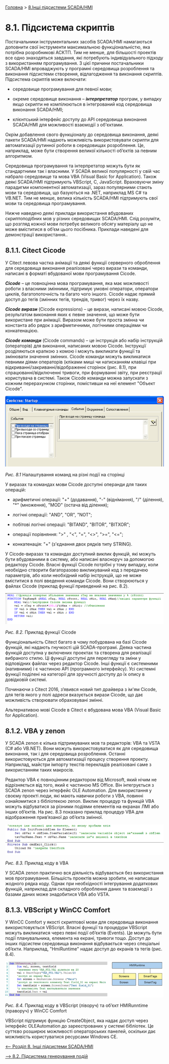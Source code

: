 [Головна](README.md) > [8.Інші підсистеми SCADA/HMI](8.md)

# 8.1. Підсистема скриптів

Постачальники інструментальних засобів SCADA/HMI намагаються доповнити свої інструменти максимальною функціональністю, яка потрібна розробникові АСКТП. Тим не менше, для більшості проектів все одно знаходяться завдання, які потребують індивідуального підходу з використанням програмування. З цієї причини постачальники SCADA/HMI впроваджують у програмні середовища розроблення та виконання підсистеми створення, відлагодження та виконання скриптів. Підсистема скриптів може включати:

- середовище програмування для певної мови;

- окреме середовище виконання – ***інтерпретатор*** програм, у випадку якщо скрипти не компілюються в інтегрований код середовища виконання SCADA/HMI;

- клієнтський інтерфейс доступу до API середовища виконання SCADA/HMI для можливості взаємодії з об'єктами.  

Окрім добавлення свого функціоналу до середовища виконання, деякі пакети SCADA/HMI надають можливість використовувати скрипти для автоматизації рутинної роботи в середовищах розроблення. Це, наприклад, може бути створення великої кількості об’єктів за певним алгоритмом. 

Середовища програмування та інтерпретатор можуть бути як стандартними так і власними. У SCADA великої популярності у свій час набрало середовище та мова VBA (Visual Basic for Application). Також деякі SCADA/HMI підтримують VBScript, C, JavaScript. Враховуючи зміну парадигми компонентної автоматизації, зараз популярними стають мови та середовища, що базуються на .NET, наприклад MS C# та VB.NET. Тим не менше, велика кількість SCADA/HMI підтримують свої мови та середовища програмування. 

Нижче наведено деякі приклади використання вбудованих скриптоподібних мов у різних середовищах SCADA/HMI. Слід розуміти, що розгляд кожної мови потребує великого обсягу матеріалу що не може вміститися в об’єм цього посібника. Приклади наведені для демонстрації використання..  

## 8.1.1. Citect Cicode

У Citect левова частка анімації та деякі функції серверного оброблення для середовища виконання реалізовані через вирази та команди, написані в форматі вбудованої мови програмування Cicode. 

***Cicode*** – це повноцінна мова програмування, яка має можливості роботи з власними змінними, підтримує умовні оператори, оператори циклів, багатопоточність та багато чого іншого. Cicode надає прямий доступ до тегів (змінних тегів, трендів, тривог) через їх назву. 

***Cicode вирази*** (Cicode expressions) – це вирази, написані мовою Cicode, результатом виконання яких є певне значення, що може бути використане при анімації. Виразом може бути проста змінна чи константа або рядок з арифметичними, логічними операціями чи конкатенацією. 

***Cicode команди*** (Cicode commands) – це інструкція або набір інструкцій (операторів) для виконання, написаних мовою Cicode. Інструкції розділяються крапкою з комою і можуть викликати функції та змінювати значення змінних. Cicode команди можуть викликатися певними діями операторів (кліками миші чи натисканням клавіші при відкриванні/закриванні/відображенні сторінок (рис. 8.1), при спрацюванні/відключенні тривоги, при формуванні звіту, при реєстрації користувача в системі. Також Cicode команди можна запускати з кожним перерахунком сторінки, помістивши на неї елемент "Объект Cicode". 

![](media8/8_1.png)                               

*Рис. 8.1* Налаштування команд на різні події на сторінці

У виразах та командах мови Cicode доступні операнди для таких операцій:

- арифметичні операції: "+" (додавання), "-" (віднімання), "/" (ділення), "*" (множення), "MOD" (остача від ділення);

- логічні операції: "AND", "OR", "NOT";

- побітові логічні операції: "BITAND", "BITOR", "BITXOR";

- операції порівняння: ">" , "<", "=", "<>", ">=", "<=";

- конкатенація: "+" (з'єднання двох рядків типу STRING).

У Cicode-виразах та командах доступний виклик функцій, які можуть бути вбудованими в систему, або написані власноруч за допомогою редактору Cicode. Власні функції Cicode потрібні у тому випадку, коли необхідно створити багаторазово викликуваний код з передачею параметрів, або коли необхідний набір інструкцій, що не може вміститися в полі введення команди Cicode. Вони створюються у файлах Cicode (приклад функції приведений на рис. 8.2).

![](media8/8_2.png) 

*Рис. 8.2.* Приклад функції Cicode

Функціональність Citect багато в чому побудована на базі Cicode функцій, які надають гнучкості цій SCADA-програмі. Деяка частина функцій доступна у включених проектах та створена для реалізації вибраного стилю. Ці функції доступні для перегляду та зміни у відповідних файлах через редактор Cicode. Інші функції є системними (нативними) і є частиною API (програмного інтерфейсу). Усі системні функції поділені на категорії для зручності доступу до їх опису в довідковій системі. 

Починаючи з Citect 2016, з’явився новий тип драйвера з ім'ям Cicode, для тегів якого у полі адреси вказується вирази Cicode, що дає можливість створювати обраховувані змінні. 

Альтернативою мові Cicode в Citect є вбудована мова VBA (Visual Basic for Application).

## 8.1.2. VBA у zenon

У SCADA zenon є кілька підтримуваних мов та редакторів: VBA та VSTA (C# або VB.NET). Вони можуть використовуватися як для середовища виконання, так і для середовища розроблення. Останні використовуються для автоматизації процесу створення проекту. Наприклад, майстри імпорту текстів перекладів реалізовані саме з використанням таких макросів.

Редактор VBA є повноцінним редактором від Microsoft, який нічим не відрізняється від того, який є частиною MS Office. Він інтегрується з SCADA zenon через інтерфейс OLE Automation. Для використання у своєму проекті люди, які мають навички роботи з VBA, повинні ознайомитися з бібліотекою zenon. Виклик процедур та функцій VBA можуть відбуватися за різними подіями елементів на екранах ЛМІ або інших об’єктів. На рис. 8.3 показано приклад процедур VBA для відображення прив’язаної до об’єкта змінної.

![](media8/8_3.png)  

*Рис. 8.3.* Приклад коду в VBA

У SCADA zenon практично вся діяльність відбувається без використання мов програмування. Більшість проектів можна зробити, не написавши жодного рядка коду. Однак при необхідності інтегрування додаткових функцій, наприклад для складного оброблення даних та взаємодії з базами даних може знадобитися VBA або VSTA. 

## 8.1.3. VBScript у WinCC Comfort

У WinCC Comfort у якості скриптової мови для середовища виконання використовується VBScript. Власні функції та процедури VBScript можуть викликатися через певні події об’єктів (Events). Це можуть бути події планувальника, елемента на екрані, тривоги тощо. Доступ до інших підсистем середовища виконання відбувається через спеціальні об’єкти. Наприклад, "HmiRuntime" надає доступ до екранів та тегів (рис. 8.4). 

![](media8/8_4.png) 

*Рис. 8.4.* Приклад коду в VBScript (ліворуч) та об’єкт HMIRunntime (праворуч) у WinCC Comfort

VBScript підтримує функцію CreateObject, яка надає доступ через інтерфейс OLEAutomation до зареєстрованих у системі бібліотек. Це суттєво розширює можливості операторських панелей, оскільки дає можливість користуватися ресурсами Windows CE.

[<-- Розділ 8. Інші підсистеми SCADA/HMI](8.md)

[--> 8.2. Підсистема генерування подій](8_2.md)